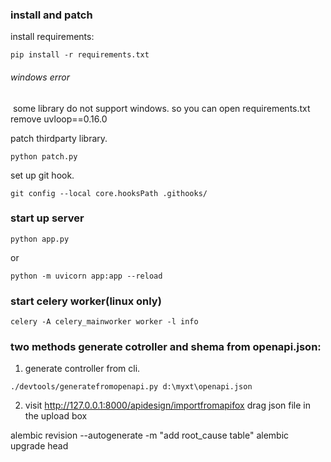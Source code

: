 ### install and patch

install requirements:

```
pip install -r requirements.txt
```

######     windows error

​    some library do not support windows. so you can open requirements.txt remove uvloop==0.16.0



patch thirdparty library.

```
python patch.py
```

set up git hook.

```
git config --local core.hooksPath .githooks/
```



### start up server

```
python app.py
```

or

```
python -m uvicorn app:app --reload
```

### start celery worker(linux only)

```
celery -A celery_mainworker worker -l info
```



### two methods generate cotroller and shema from openapi.json:

1. generate controller from cli.

```shell
./devtools/generatefromopenapi.py d:\myxt\openapi.json
```

2. visit http://127.0.0.1:8000/apidesign/importfromapifox   drag json file in the upload box



alembic revision --autogenerate -m "add root_cause table"
alembic upgrade head